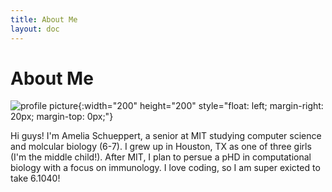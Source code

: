```yaml
---
title: About Me
layout: doc
---
```


# About Me 

![profile picture](/Users/ameliascheppert/Documents/portfolio-aschuep/assets/images/profile.jpg){:width="200" height="200" style="float: left; margin-right: 20px; margin-top: 0px;"}

Hi guys! I'm Amelia Schueppert, a senior at MIT studying computer science and molcular biology (6-7). I grew up in Houston, TX as one of three girls (I'm the middle child!). After MIT, I plan to persue a pHD in computational biology with a focus on immunology. I love coding, so I am super exicted to take 6.1040!


